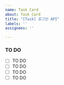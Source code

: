 ```yaml
---
name: Task Card
about: Task Card
title: "[Task] 로그인 API"
labels: ''
assignees: ''

---
```


### TO DO
- [ ] TO DO
- [ ] TO DO
- [ ] TO DO
- [ ] TO DO
